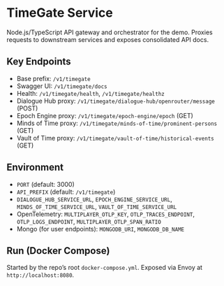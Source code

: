# TimeGate Service

Node.js/TypeScript API gateway and orchestrator for the demo. Proxies requests to downstream services and exposes consolidated API docs.

## Key Endpoints

- Base prefix: `/v1/timegate`
- Swagger UI: `/v1/timegate/docs`
- Health: `/v1/timegate/health`, `/v1/timegate/healthz`
- Dialogue Hub proxy: `/v1/timegate/dialogue-hub/openrouter/message` (POST)
- Epoch Engine proxy: `/v1/timegate/epoch-engine/epoch` (GET)
- Minds of Time proxy: `/v1/timegate/minds-of-time/prominent-persons` (GET)
- Vault of Time proxy: `/v1/timegate/vault-of-time/historical-events` (GET)

## Environment

- `PORT` (default: 3000)
- `API_PREFIX` (default: `/v1/timegate`)
- `DIALOGUE_HUB_SERVICE_URL`, `EPOCH_ENGINE_SERVICE_URL`, `MINDS_OF_TIME_SERVICE_URL`, `VAULT_OF_TIME_SERVICE_URL`
- OpenTelemetry: `MULTIPLAYER_OTLP_KEY`, `OTLP_TRACES_ENDPOINT`, `OTLP_LOGS_ENDPOINT`, `MULTIPLAYER_OTLP_SPAN_RATIO`
- Mongo (for user endpoints): `MONGODB_URI`, `MONGODB_DB_NAME`

## Run (Docker Compose)

Started by the repo’s root `docker-compose.yml`. Exposed via Envoy at `http://localhost:8080`.
